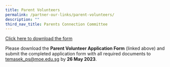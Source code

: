 ```yaml
---
title: Parent Volunteers
permalink: /partner-our-links/parent-volunteers/
description: ""
third_nav_title: Parents Connection Committee
---
```

[Click here to download the form](/files/40%20hour%20parent%20volunteer%20application%20form%20(temasek%20primary%20school)_2023.pdf)

Please download the **Parent Volunteer Application Form** (linked above) and submit the completed application form with all required documents to temasek_ps@moe.edu.sg by **26 May 2023**.